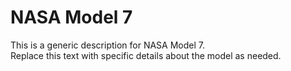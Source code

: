 # NASA Model 7

This is a generic description for NASA Model 7.  
Replace this text with specific details about the model as needed.
